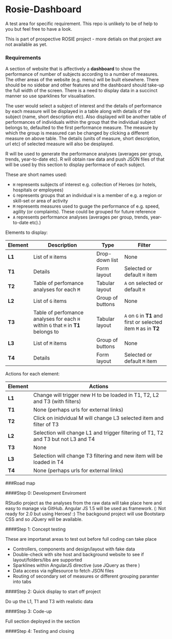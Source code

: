 # Rosie-Dashboard

A test area for specific requirement. This repo is unlikely to be of help to you but feel free to have a look.

This is part of prospective ROSIE project - more detials on that project are not available as yet.

### Requirements

A section of website that is affectively a **dashboard** to show the performance of number of subjects according to a number of measures. The other areas of the website (e.g. menu) will be built elsewhere. There should be no sidebar and other features and the dashboard should take-up the full width of the screen. There is a need to display data in a succinct manner so use sparklines for visualisation.

The user would select a subject of interest and the details of performance by each measure will be displayed in a table along with details of the subject (name, short description etc). Also displayed will be another table of performances of individuals within the group that the individual subject belongs to, defaulted to the first performance measure. The measure by which the group is measured can be changed by clicking a different measure on above table. The details (units of measure, short description, url etc) of selected measure will also be desplayed.

R will be used to generate the performance analyses (averages per group, trends, year-to-date etc). R will obtain raw data and push JSON files of that will be used by this section to display performace of each subject.

These are short names used:

* `H` represents subjects of interest e.g. collection of Heroes (or hotels, hospitals or employees)
* `G` represents groups that an individual `H` is a member of e.g. a region or skill-set or area of activity
* `M` represents measures used to guage the performance of e.g. speed, agility (or complaints). These could be grouped for future reference
* `A` represents performance analyses (averages per group, trends, year-to-date etc).)

Elements to display:

Element | Description | Type | Filter 
------- | -------------------------- | -------------- | ------------------
**L1**  | List of `H` items | Drop-down list | None 
**T1**  | Details | Form layout | Selected or default `H` item 
**T2**  | Table of perfomance analyses for each `M` | Tabular layout | `A` on selected or default `H`
**L2**  | List of `G` items | Group of buttons | None
**T3**  | Table of perfomance analyses for each `H` within `G` that `H` in **T1** belongs to | Tabular layout  | `A` on `G` in **T1** and first or selected item `M` as in **T2**
**L3**  | List of `M` items | Group of buttons | None
**T4**  | Details | Form layout | Selected or default `M` item 

Actions for each element:

Element | Actions 
------- | -------------------------- 
**L1**  | Change will trigger new H to be loaded in T1, T2, L2 and T3 (with filters)
**T1**  | None (perhaps urls for external links)
**T2**  | Click on inidvidual M will change L3 selected item and filter of T3
**L2**  | Selection will change L1 and trigger filtering of T1, T2 and T3 but not L3 and T4
**T3**  | None
**L3**  | Selection will change T3 filtering and new item will be loaded in T4
**T4**  | None (perhaps urls for external links)

###Road map

####Step 0: Development Enviroment

RStudio project as the analyses from the raw data will take place here and easy to manage via GitHub. Angular JS 1.5 will be used as framework. (: Not ready for 2.0 but using Heroes! :) The backgound project will use Bootstarp CSS and so JQuery will be available.

####Step 1: Concept testing

These are importanat areas to test out before full coding can take place
* Controllers, components and design/layout with fake data
* Double-check with site host and  background website to see if layout/folders/libs are supported
* Sparklines within AngularJS directive (use JQuery as there )
* Data access via ngResource to fetch JSON files
* Routing of secondary set of measures or different grouping paramter into tabs

####Step 2: Quick display to start off project

Do up the L1, T1 and T3 with realistic data

####Step 3: Code-up 

Full section deployed in the section

####Step 4: Testing and closing









